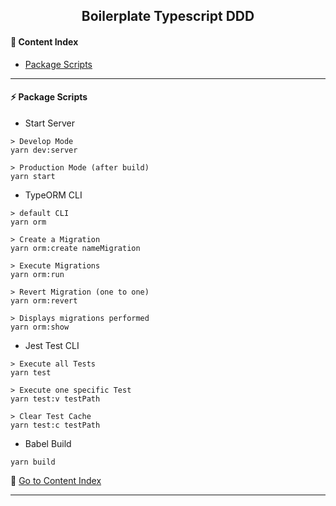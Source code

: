 <h2 align="center">Boilerplate Typescript DDD</h2>

#### :bookmark_tabs: Content Index
- [Package Scripts](#zap-package-scripts)

---

#### :zap: Package Scripts

* Start Server 
```
> Develop Mode
yarn dev:server

> Production Mode (after build)
yarn start
```

* TypeORM CLI 
```
> default CLI
yarn orm 

> Create a Migration
yarn orm:create nameMigration 

> Execute Migrations
yarn orm:run 

> Revert Migration (one to one)
yarn orm:revert 

> Displays migrations performed
yarn orm:show 
```

* Jest Test CLI
```
> Execute all Tests
yarn test

> Execute one specific Test
yarn test:v testPath

> Clear Test Cache
yarn test:c testPath

```

* Babel Build
```
yarn build
```

:bookmark_tabs: [Go to Content Index](#bookmark_tabs-content-index)

---
